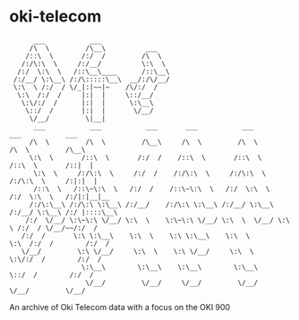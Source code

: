 # oki-telecom
          ___           ___                                                                       
         /\  \         /\__\          ___                                                         
        /::\  \       /:/  /         /\  \                                                        
       /:/\:\  \     /:/__/          \:\  \                                                       
      /:/  \:\  \   /::\__\____      /::\__\                                                      
     /:/__/ \:\__\ /:/\:::::\__\  __/:/\/__/                                                      
     \:\  \ /:/  / \/_|:|~~|~    /\/:/  /                                                         
      \:\  /:/  /     |:|  |     \::/__/                                                          
       \:\/:/  /      |:|  |      \:\__\                                                          
        \::/  /       |:|  |       \/__/                                                          
         \/__/         \|__|                                                                      
          ___           ___           ___       ___           ___           ___           ___     
         /\  \         /\  \         /\__\     /\  \         /\  \         /\  \         /\__\    
         \:\  \       /::\  \       /:/  /    /::\  \       /::\  \       /::\  \       /::|  |   
          \:\  \     /:/\:\  \     /:/  /    /:/\:\  \     /:/\:\  \     /:/\:\  \     /:|:|  |   
          /::\  \   /::\~\:\  \   /:/  /    /::\~\:\  \   /:/  \:\  \   /:/  \:\  \   /:/|:|__|__ 
         /:/\:\__\ /:/\:\ \:\__\ /:/__/    /:/\:\ \:\__\ /:/__/ \:\__\ /:/__/ \:\__\ /:/ |::::\__\
        /:/  \/__/ \:\~\:\ \/__/ \:\  \    \:\~\:\ \/__/ \:\  \  \/__/ \:\  \ /:/  / \/__/~~/:/  /
       /:/  /       \:\ \:\__\    \:\  \    \:\ \:\__\    \:\  \        \:\  /:/  /        /:/  / 
       \/__/         \:\ \/__/     \:\  \    \:\ \/__/     \:\  \        \:\/:/  /        /:/  /  
                      \:\__\        \:\__\    \:\__\        \:\__\        \::/  /        /:/  /   
                       \/__/         \/__/     \/__/         \/__/         \/__/         \/__/    

An archive of Oki Telecom data with a focus on the OKI 900
